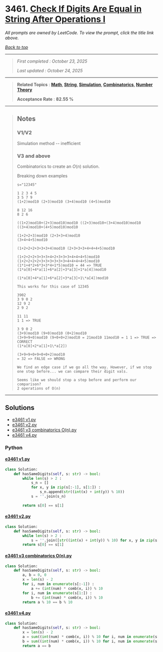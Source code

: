 # 3461. [Check If Digits Are Equal in String After Operations I](<https://leetcode.com/problems/check-if-digits-are-equal-in-string-after-operations-i>)

*All prompts are owned by LeetCode. To view the prompt, click the title link above.*

*[Back to top](<../README.md>)*

------

> *First completed : October 23, 2025*
>
> *Last updated : October 24, 2025*

------

> **Related Topics** : **[Math](<by_topic/Math.md>), [String](<by_topic/String.md>), [Simulation](<by_topic/Simulation.md>), [Combinatorics](<by_topic/Combinatorics.md>), [Number Theory](<by_topic/Number Theory.md>)**
>
> **Acceptance Rate** : **82.55 %**

------

> ## Notes
> 
> ### V1/V2
> 
> Simulation method -- inefficient
> 
> ### V3 and above
> 
> Combinatorics to create an $O(n)$ solution.
> 
> Breaking down examples
> 
> ```
> s="12345"
> 
> 1 2 3 4 5
> 3 5 7 9
> (1+2)mod10 (2+3)mod10 (3+4)mod10 (4+5)mod10
> 
> 8 12 16
> 8 2 6
> 
> ((1+2)mod10+(2+3)mod10)mod10 ((2+3)mod10+(3+4)mod10)mod10
> ((3+4)mod10+(4+5)mod10)mod10
> 
> (1+2+2+3)mod10 (2+3+3+4)mod10
> (3+4+4+5)mod10
> 
> (1+2+2+2+3+3+3+4)mod10 (2+3+3+3+4+4+4+5)mod10
> 
> (1+2+2+2+3+3+3+4+2+3+3+3+4+4+4+5)mod10
> (1+2+2+2+2+3+3+3+3+3+3+4+4+4+4+5)mod10
> (1*1+4*2+6*3+3*4+1*5)mod10 = 44 => TRUE
> (1*a[0]+4*a[1]+6*a[2]+3*a[3]+1*a[4])mod10
> 
> (1*a[0]+4*a[1]+6*a[2]+3*a[3]+1\*a[4])mod10
> 
> This works for this case of 12345
> 
> 3902
> 3 9 0 2
> 12 9 2
> 2 9 2
> 
> 11 11
> 1 1 => TRUE
> 
> 3 9 0 2
> (3+9)mod10 (9+0)mod10 (0+2)mod10
> (3+9+9+0)mod10 (9+0+0+2)mod10 = 21mod10 11mod10 = 1 1 => TRUE => CORRECT
> (1*a[0]+2*a[1]+1\*a[2])
> 
> (3+9+9+0+9+0+0+2)mod10
> = 32 => FALSE => WRONG
> 
> We find an edge case if we go all the way. However, if we stop one step before... we can compare their digit vals.
> 
> Seems like we should stop a step before and perform our comparison?
> 2 operations of O(n)
> ```
> 

------

## Solutions

- [e3461 v1.py](<../my-submissions/e3461 v1.py>)
- [e3461 v2.py](<../my-submissions/e3461 v2.py>)
- [e3461 v3 combinatorics O(n).py](<../my-submissions/e3461 v3 combinatorics O(n).py>)
- [e3461 v4.py](<../my-submissions/e3461 v4.py>)
### Python
#### [e3461 v1.py](<../my-submissions/e3461 v1.py>)
```Python
class Solution:
    def hasSameDigits(self, s: str) -> bool:
        while len(s) > 2 :
            s_n = []
            for x, y in zip(s[:-1], s[1:]) :
                s_n.append(str((int(x) + int(y)) % 10))
            s = ''.join(s_n)
        
        return s[0] == s[1]
```

#### [e3461 v2.py](<../my-submissions/e3461 v2.py>)
```Python
class Solution:
    def hasSameDigits(self, s: str) -> bool:
        while len(s) > 2 :
            s = ''.join([str((int(x) + int(y)) % 10) for x, y in zip(s[:-1], s[1:])])
        return s[0] == s[1]
```

#### [e3461 v3 combinatorics O(n).py](<../my-submissions/e3461 v3 combinatorics O(n).py>)
```Python
class Solution:
    def hasSameDigits(self, s: str) -> bool:
        a, b = 0, 0
        x = len(s) - 2
        for i, num in enumerate(s[:-1]) :
            a += (int(num) * comb(x, i)) % 10
        for i, num in enumerate(s[1:]) :
            b += (int(num) * comb(x, i)) % 10
        return a % 10 == b % 10
```

#### [e3461 v4.py](<../my-submissions/e3461 v4.py>)
```Python
class Solution:
    def hasSameDigits(self, s: str) -> bool:
        x = len(s) - 2
        a = sum((int(num) * comb(x, i)) % 10 for i, num in enumerate(s[:-1])) % 10
        b = sum((int(num) * comb(x, i)) % 10 for i, num in enumerate(s[1:])) % 10
        return a == b
```

